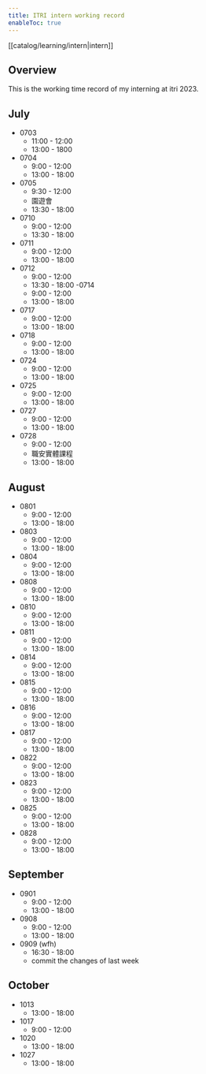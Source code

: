 ```yaml
---
title: ITRI intern working record
enableToc: true
---
```

[[catalog/learning/intern|intern]]

## Overview
This is the working time record of my interning at itri 2023. 

## July
- 0703
  - 11:00 - 12:00
  - 13:00 - 1800
- 0704
  - 9:00 - 12:00
  - 13:00 - 18:00
- 0705
  - 9:30 - 12:00
  - 園遊會
  - 13:30 - 18:00  
- 0710
  - 9:00 - 12:00  
  - 13:30 - 18:00
- 0711
  - 9:00 - 12:00
  - 13:00 - 18:00
- 0712
  - 9:00 - 12:00
  - 13:30 - 18:00
-0714
  - 9:00 - 12:00
  - 13:00 - 18:00
- 0717
  - 9:00 - 12:00   
  - 13:00 - 18:00
- 0718
  - 9:00 - 12:00   
  - 13:00 - 18:00
- 0724
  - 9:00 - 12:00
  - 13:00 - 18:00
- 0725
  - 9:00 - 12:00
  - 13:00 - 18:00
- 0727
  - 9:00 - 12:00
  - 13:00 - 18:00
- 0728
  - 9:00 - 12:00
  - 職安實體課程
  - 13:00 - 18:00

## August
- 0801
  - 9:00 - 12:00   
  - 13:00 - 18:00
- 0803
  - 9:00 - 12:00   
  - 13:00 - 18:00
- 0804
  - 9:00 - 12:00   
  - 13:00 - 18:00
- 0808
  - 9:00 - 12:00   
  - 13:00 - 18:00
- 0810
  - 9:00 - 12:00   
  - 13:00 - 18:00
- 0811
  - 9:00 - 12:00   
  - 13:00 - 18:00   
- 0814
  - 9:00 - 12:00   
  - 13:00 - 18:00   
- 0815
  - 9:00 - 12:00   
  - 13:00 - 18:00
- 0816
  - 9:00 - 12:00   
  - 13:00 - 18:00
- 0817
  - 9:00 - 12:00
  - 13:00 - 18:00
- 0822
  - 9:00 - 12:00
  - 13:00 - 18:00
- 0823
  - 9:00 - 12:00
  - 13:00 - 18:00
- 0825
  - 9:00 - 12:00
  - 13:00 - 18:00
- 0828
  - 9:00 - 12:00
  - 13:00 - 18:00
## September
- 0901
  - 9:00 - 12:00
  - 13:00 - 18:00
- 0908
  - 9:00 - 12:00
  - 13:00 - 18:00
- 0909 (wfh)
  - 16:30 - 18:00
  - commit the changes of last week
## October
- 1013
  - 13:00 - 18:00
- 1017
  - 9:00 - 12:00
- 1020
  - 13:00 - 18:00
- 1027
  - 13:00 - 18:00
